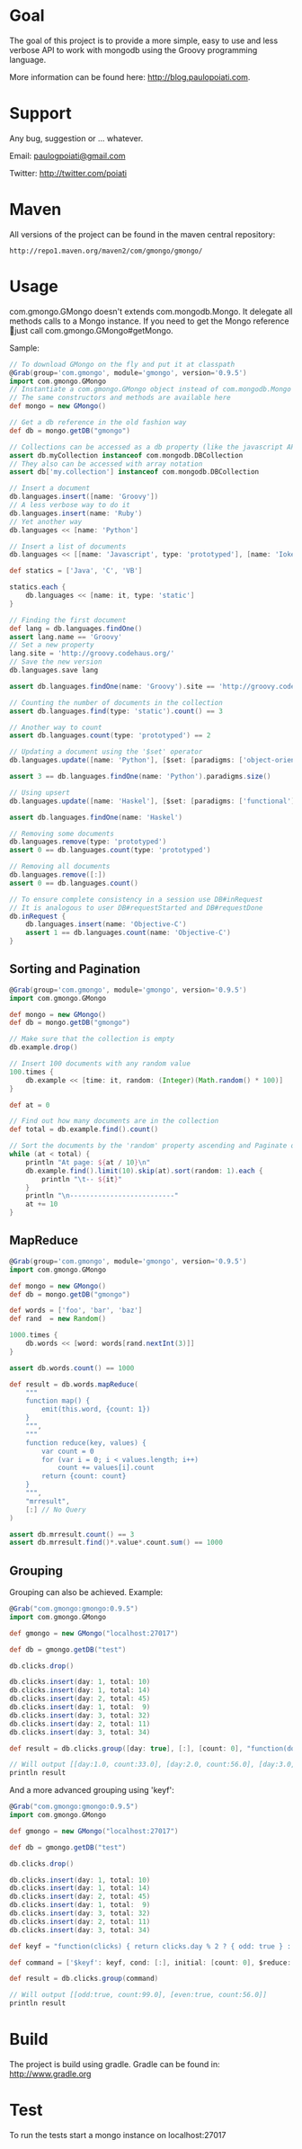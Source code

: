 # Goal

The goal of this project is to provide a more simple, easy to use and less verbose API to work with mongodb using the Groovy programming language.

More information can be found here: http://blog.paulopoiati.com.

# Support

Any bug, suggestion or ... whatever.

Email: paulogpoiati@gmail.com

Twitter: http://twitter.com/poiati

# Maven

All versions of the project can be found in the maven central repository:

    http://repo1.maven.org/maven2/com/gmongo/gmongo/

# Usage

com.gmongo.GMongo doesn't extends com.mongodb.Mongo. It delegate all methods calls to a Mongo instance. If
you need to get the Mongo reference just call com.gmongo.GMongo#getMongo.

Sample:

```groovy
// To download GMongo on the fly and put it at classpath
@Grab(group='com.gmongo', module='gmongo', version='0.9.5')
import com.gmongo.GMongo
// Instantiate a com.gmongo.GMongo object instead of com.mongodb.Mongo
// The same constructors and methods are available here
def mongo = new GMongo()

// Get a db reference in the old fashion way
def db = mongo.getDB("gmongo")

// Collections can be accessed as a db property (like the javascript API)
assert db.myCollection instanceof com.mongodb.DBCollection
// They also can be accessed with array notation 
assert db['my.collection'] instanceof com.mongodb.DBCollection

// Insert a document
db.languages.insert([name: 'Groovy'])
// A less verbose way to do it
db.languages.insert(name: 'Ruby')
// Yet another way
db.languages << [name: 'Python']

// Insert a list of documents
db.languages << [[name: 'Javascript', type: 'prototyped'], [name: 'Ioke', type: 'prototyped']]

def statics = ['Java', 'C', 'VB']

statics.each {
    db.languages << [name: it, type: 'static']
}

// Finding the first document
def lang = db.languages.findOne()
assert lang.name == 'Groovy'
// Set a new property
lang.site = 'http://groovy.codehaus.org/'
// Save the new version
db.languages.save lang

assert db.languages.findOne(name: 'Groovy').site == 'http://groovy.codehaus.org/'

// Counting the number of documents in the collection
assert db.languages.find(type: 'static').count() == 3

// Another way to count
assert db.languages.count(type: 'prototyped') == 2

// Updating a document using the '$set' operator
db.languages.update([name: 'Python'], [$set: [paradigms: ['object-oriented', 'functional', 'imperative']]])

assert 3 == db.languages.findOne(name: 'Python').paradigms.size()

// Using upsert
db.languages.update([name: 'Haskel'], [$set: [paradigms: ['functional']]], true)

assert db.languages.findOne(name: 'Haskel')

// Removing some documents
db.languages.remove(type: 'prototyped')
assert 0 == db.languages.count(type: 'prototyped')

// Removing all documents
db.languages.remove([:])
assert 0 == db.languages.count()

// To ensure complete consistency in a session use DB#inRequest
// It is analogous to user DB#requestStarted and DB#requestDone
db.inRequest {
    db.languages.insert(name: 'Objective-C')
    assert 1 == db.languages.count(name: 'Objective-C')
}
```

## Sorting and Pagination
```groovy
@Grab(group='com.gmongo', module='gmongo', version='0.9.5')
import com.gmongo.GMongo

def mongo = new GMongo()
def db = mongo.getDB("gmongo")

// Make sure that the collection is empty
db.example.drop()

// Insert 100 documents with any random value
100.times {
    db.example << [time: it, random: (Integer)(Math.random() * 100)]
}

def at = 0

// Find out how many documents are in the collection
def total = db.example.find().count()

// Sort the documents by the 'random' property ascending and Paginate over it 10 by 10
while (at < total) {
    println "At page: ${at / 10}\n"
    db.example.find().limit(10).skip(at).sort(random: 1).each {
        println "\t-- ${it}"
    }
    println "\n--------------------------"
    at += 10
}
```
    
## MapReduce
```groovy
@Grab(group='com.gmongo', module='gmongo', version='0.9.5')
import com.gmongo.GMongo

def mongo = new GMongo()
def db = mongo.getDB("gmongo")

def words = ['foo', 'bar', 'baz']
def rand  = new Random()		

1000.times { 
    db.words << [word: words[rand.nextInt(3)]]
}

assert db.words.count() == 1000

def result = db.words.mapReduce(
    """
    function map() {
        emit(this.word, {count: 1})
    }
    """,
    """
    function reduce(key, values) {
        var count = 0
        for (var i = 0; i < values.length; i++)
            count += values[i].count
        return {count: count}
    }
    """,
    "mrresult",
    [:] // No Query
)

assert db.mrresult.count() == 3
assert db.mrresult.find()*.value*.count.sum() == 1000
```
## Grouping

Grouping can also be achieved. Example:

```groovy
@Grab("com.gmongo:gmongo:0.9.5")
import com.gmongo.GMongo

def gmongo = new GMongo("localhost:27017")

def db = gmongo.getDB("test")

db.clicks.drop()

db.clicks.insert(day: 1, total: 10)
db.clicks.insert(day: 1, total: 14)
db.clicks.insert(day: 2, total: 45)
db.clicks.insert(day: 1, total:  9)
db.clicks.insert(day: 3, total: 32)
db.clicks.insert(day: 2, total: 11)
db.clicks.insert(day: 3, total: 34)

def result = db.clicks.group([day: true], [:], [count: 0], "function(doc, out) { out.count += doc.total }")

// Will output [[day:1.0, count:33.0], [day:2.0, count:56.0], [day:3.0, count:66.0]]
println result
```

And a more advanced grouping using 'keyf':

```groovy
@Grab("com.gmongo:gmongo:0.9.5")
import com.gmongo.GMongo

def gmongo = new GMongo("localhost:27017")

def db = gmongo.getDB("test")

db.clicks.drop()

db.clicks.insert(day: 1, total: 10)
db.clicks.insert(day: 1, total: 14)
db.clicks.insert(day: 2, total: 45)
db.clicks.insert(day: 1, total:  9)
db.clicks.insert(day: 3, total: 32)
db.clicks.insert(day: 2, total: 11)
db.clicks.insert(day: 3, total: 34)

def keyf = "function(clicks) { return clicks.day % 2 ? { odd: true } : { even: true } }"

def command = ['$keyf': keyf, cond: [:], initial: [count: 0], $reduce: "function(doc, out) { out.count += doc.total }"]

def result = db.clicks.group(command)

// Will output [[odd:true, count:99.0], [even:true, count:56.0]]
println result  
```

# Build

The project is build using gradle. Gradle can be found in: http://www.gradle.org

# Test

To run the tests start a mongo instance on localhost:27017
